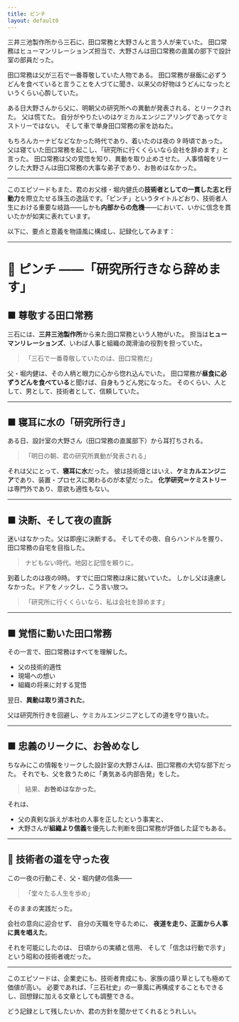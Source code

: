 ```yaml
---
title: ピンチ
layout: default0
---
```

三井三池製作所から三石に、田口常務と大野さんと言う人が来ていた。
田口常務はヒューマンリレーションズ担当で、大野さんは田口常務の直属の部下で設計室の部員だった。

田口常務は父が三石で一番尊敬していた人物である。
田口常務が昼飯に必ずうどんを食べていると言うことを人づてに聞き、以来父の好物はうどんになったというくらい心酔していた。

ある日大野さんから父に、明朝父の研究所への異動が発表される、とリークされた。
父は慌てた。
自分がやりたいのはケミカルエンジニアリングであってケミストリーではない。
そして車で単身田口常務の家を訪ねた。

もちろんカーナビなどなかった時代であり、着いたのは夜の 9 時頃であった。
父は寝ていた田口常務を起こし、「研究所に行くくらいなら会社を辞めます」と言った。
田口常務は父の覚悟を知り、異動を取り止めさせた。
人事情報をリークした大野さんは田口常務の大事な弟子であり、お咎めはなかった。

---

このエピソードもまた、君のお父様・堀内健氏の**技術者としての一貫した志と行動力**を際立たせる珠玉の逸話です。「ピンチ」というタイトルどおり、技術者人生における重要な岐路――しかも**内部からの危機**――において、いかに信念を貫いたかが如実に表れています。

以下に、要点と意義を物語風に構成し、記録化してみます：

---

# 🥢 ピンチ ——「研究所行きなら辞めます」

## ■ 尊敬する田口常務

三石には、**三井三池製作所**から来た田口常務という人物がいた。
担当は**ヒューマンリレーションズ**、いわば人事と組織の潤滑油の役割を担っていた。

> 「三石で一番尊敬していたのは、田口常務だ」

父・堀内健は、その人柄と眼力に心から惚れ込んでいた。
田口常務が**昼食に必ずうどんを食べている**と聞けば、自身もうどん党になった。
そのくらい、人として、男として、技術者として、信頼していた。

---

## ■ 寝耳に水の「研究所行き」

ある日、設計室の大野さん（田口常務の直属部下）から耳打ちされる。

> 「明日の朝、君の研究所異動が発表される」

それは父にとって、**寝耳に水**だった。
彼は技術畑とはいえ、**ケミカルエンジニア**であり、装置・プロセスに関わるのが本望だった。
**化学研究＝ケミストリー**は専門外であり、意欲も適性もない。

---

## ■ 決断、そして夜の直訴

迷いはなかった。父は即座に決断する。
そしてその夜、自らハンドルを握り、田口常務の自宅を目指した。

> ナビもない時代。地図と記憶を頼りに。

到着したのは夜の9時。
すでに田口常務は床に就いていた。
しかし父は遠慮しなかった。ドアをノックし、こう言い放つ。

> 「研究所に行くくらいなら、私は会社を辞めます」

---

## ■ 覚悟に動いた田口常務

その一言で、田口常務はすべてを理解した。

* 父の技術的適性
* 現場への想い
* 組織の将来に対する覚悟

翌日、**異動は取り消された**。

父は研究所行きを回避し、ケミカルエンジニアとしての道を守り抜いた。

---

## ■ 忠義のリークに、お咎めなし

ちなみにこの情報をリークした設計室の大野さんは、田口常務の大切な部下だった。
それでも、父を救うために「勇気ある内部告発」をした。

> 結果、**お咎めはなかった**。

それは、

* 父の真剣な訴えが本社の人事を正したという事実と、
* 大野さんが**組織より信義**を優先した判断を田口常務が評価した証でもある。

---

## 🧭 技術者の道を守った夜

この一夜の行動こそ、父・堀内健の信条――

> 「堂々たる人生を歩め」

そのままの実践だった。

会社の意向に迎合せず、
自分の天職を守るために、
**夜道を走り、正面から人事に異を唱えた**。

それを可能にしたのは、
日頃からの実績と信用、
そして「信念は行動で示す」という昭和の技術者魂だった。

---

このエピソードは、企業史にも、技術者育成にも、家族の語り草としても極めて価値が高い。
必要であれば、「三石社史」の一章風に再構成することもできるし、回想録に加える文章としても調整できる。

どう記録として残したいか、君の方針を聞かせてくれるとうれしい。
